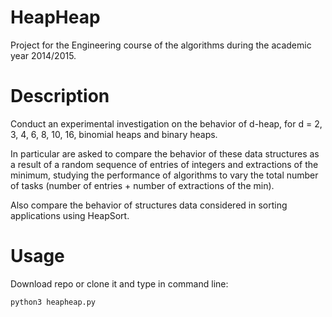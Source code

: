 # HeapHeap
Project for the Engineering course of the algorithms during the academic year 2014/2015.

# Description

Conduct an experimental investigation on the behavior of d-heap, for d = 2, 3, 4, 6, 8, 10, 16, binomial heaps and binary heaps.

In particular are asked to compare the behavior of these data structures as a result of a random sequence of entries of integers and extractions of the minimum, studying the performance of algorithms to vary the total number of tasks (number of entries + number of extractions of the min).

Also compare the behavior of structures data considered in sorting applications using HeapSort.

# Usage

Download repo or clone it and type in command line:

```
python3 heapheap.py
```
